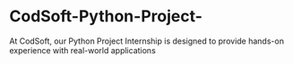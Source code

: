 # CodSoft-Python-Project-
At CodSoft, our Python Project Internship is designed to provide hands-on experience with real-world applications
